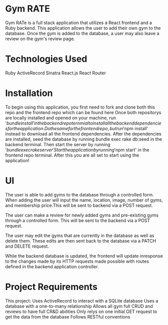 # Gym RATE
Gym RATe is a full stack application that utilizes a React frontend and a Ruby backend. This application allows the user to add their own gym to the database. Once the gym is added to the database, a user may also leave a review on the gym's review page.

# Technologies Used
Ruby
ActiveRecord
Sinatra
React.js
React Router

# Installation
To begin using this application, you first need to fork and clone both this repo and the frontend repo which can be found here
Once both repositorys are locally installed and opened on your machine, run '$bundle install' in the backend repo ternmial to install all the backend dependencies for the application. Do the same for the frontend repo, but run '$npm install' instead to download all the frontend dependencies.
After the dependencies are installed, seed the database by running bundle exec rake db:seed in the backend terminal.
Then start the server by running '$bundle exec rake server'
Start the application by running '$npm start' in the frontend repo terminal. After this you are all set to start using the application!

# UI
The user is able to add gyms to the database through a controlled form.
When adding the user will input the name, location, image, number of gyms, and membership price.This will be sent to backend via a POST request.

The user can make a review for newly added gyms and pre-existing gyms through a controlled form. This will be sent to the backend via a POST request.

The user may edit the gyms that are currently in the database as well as delete them. These edits are then sent back to the database via a PATCH and DELETE request.

While the backend database is updated, the frontend will update inresponse to the changes made by its HTTP requests made possible with routes defined in the backend application controller.

# Project Requirements
This project:
Uses ActiveRecord to interact with a SQLite database
Uses a database with a one-to-many relationship
Allows all gym full CRUD and reviews to have full CR&D abilities
Only relys on one initial GET request to get the data from the database
Follows RESTful conventions